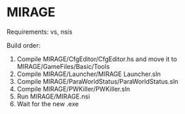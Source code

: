 # MIRAGE
Requirements: vs, nsis


Build order:
1. Compile MIRAGE/CfgEditor/CfgEditor.hs and move it to MIRAGE/GameFiles/Basic/Tools
2. Compile MIRAGE/Launcher/MIRAGE Launcher.sln
3. Compile MIRAGE/ParaWorldStatus/ParaWorldStatus.sln
4. Compile MIRAGE/PWKiller/PWKiller.sln
5. Run MIRAGE/MIRAGE.nsi
6. Wait for the new .exe
